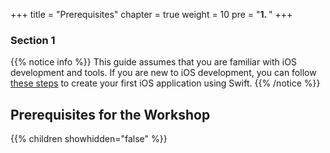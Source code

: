 +++
title = "Prerequisites"
chapter = true
weight = 10
pre = "<b>1. </b>"
+++

### Section 1

{{% notice info %}}
This guide assumes that you are familiar with iOS development and tools. If you are new to iOS development, you can follow [these steps](https://developer.apple.com/library/archive/referencelibrary/GettingStarted/DevelopiOSAppsSwift/BuildABasicUI.html) to create your first iOS application using Swift.
{{% /notice %}}

## Prerequisites for the Workshop

{{% children showhidden="false" %}}